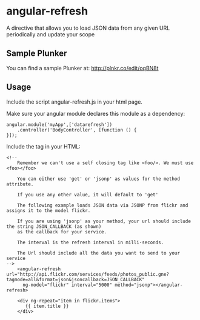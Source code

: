 angular-refresh
===============

A directive that allows you to load JSON data from any given URL periodically and update your scope

Sample Plunker
--------------
You can find a sample Plunker at:
http://plnkr.co/edit/oqBN8t

Usage
-----
Include the script angular-refresh.js in your html page.

Make sure your angular module declares this module as a dependency:
```
angular.module('myApp',['datarefresh'])
	.controller('BodyController', [function () {
}]);
```

Include the tag in your HTML:
```
<!-- 
    Remember we can't use a self closing tag like <foo/>. We must use <foo></foo>
	
	You can either use 'get' or 'jsonp' as values for the method attribute.
	
	If you use any other value, it will default to 'get'
	
	The following example loads JSON data via JSONP from flickr and assigns it to the model flickr.
	
	If you are using 'jsonp' as your method, your url should include the string JSON_CALLBACK (as shown)
	as the callback for your service.
	
	The interval is the refresh interval in milli-seconds.
	
	The Url should include all the data you want to send to your service
-->
    <angular-refresh url="http://api.flickr.com/services/feeds/photos_public.gne?tagmode=all&format=json&jsoncallback=JSON_CALLBACK"
      ng-model="flickr" interval="5000" method="jsonp"></angular-refresh>
	  
	<div ng-repeat="item in flickr.items">
       {{ item.title }}
    </div>
```
